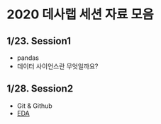 # 2020 데사랩 세션 자료 모음

## 1/23. Session1
- pandas
- 데이터 사이언스란 무엇일까요?

## 1/28. Session2
- Git & Github
- [EDA](http://bit.ly/2U4ujt4)